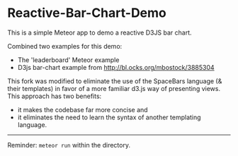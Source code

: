 Reactive-Bar-Chart-Demo
=======================

This is a simple Meteor app to demo a reactive D3JS bar chart.

Combined two examples for this demo:
 - The 'leaderboard' Meteor example
 - D3js bar-chart example from http://bl.ocks.org/mbostock/3885304

This fork was modified to eliminate the use of the SpaceBars language (& their templates) in favor of a more familiar d3.js way of presenting views. This approach has two benefits:
- it makes the codebase far more concise and 
- it eliminates the need to learn the syntax of another templating language.

 --------
Reminder: `meteor run` within the directory.
